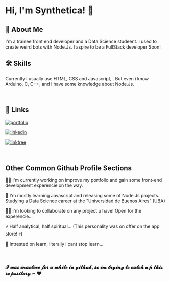 
# Hi, I'm Synthetica! 👋

## 🚀 About Me
I'm a trainee front end developer and a Data Science studeent. I used to create weird bots with Node.Js. I aspire to be a FullStack developer Soon!

## 🛠 Skills
Currently i usually use HTML, CSS and Javascript, . But even i know Arduino, C, C++, and i have some knowledge about Node.Js.

&#8192;
## 🔗 Links
[![portfolio](https://img.shields.io/badge/my_portfolio-000?style=for-the-badge&logo=ko-fi&logoColor=white)](https://the-synthetica.github.io/portfolio/)

[![linkedin](https://img.shields.io/badge/linkedin-0A66C2?style=for-the-badge&logo=linkedin&logoColor=white)](https://www.linkedin.com/in/franciscorizzi/)

[![linktree](https://img.shields.io/badge/linktree-black?style=for-the-badge&logo=linktree&logoColor=4DCC17)](https://linktr.ee/FranciscoRizzi)

&#8192;
## Other Common Github Profile Sections
👩‍💻 I'm currently working on improve my portfolio and gain some front-end development experencie on the way.

🧠 I'm mostly learning Javascript and releasing some of Node.Js projects. &#8192; Studying a Data Science career at the "Universidad de Buenos Aires" (UBA)

👯‍♀️ I'm looking to collaborate on any project u have! Open for the experencie...

⚡️ Half analytical, half spiritual... (This personality was on offer on the app store! 💀)

🤔 Intrested on learn, literally i cant stop learn...

&#8192;
### 𝓘 𝔀𝓪𝓼 𝓲𝓷𝓪𝓬𝓽𝓲𝓿𝓮 𝓯𝓸𝓻 𝓪 𝔀𝓱𝓲𝓵𝓮 𝓲𝓷 𝓰𝓲𝓽𝓱𝓾𝓫, 𝓼𝓸 𝓲𝓶 𝓽𝓻𝔂𝓲𝓷𝓰 𝓽𝓸 𝓬𝓪𝓽𝓬𝓱 𝓾𝓹 𝓽𝓱𝓲𝓼 𝓻𝓮𝓹𝓸𝓼𝓲𝓽𝓸𝓻𝔂 ~ ♥
